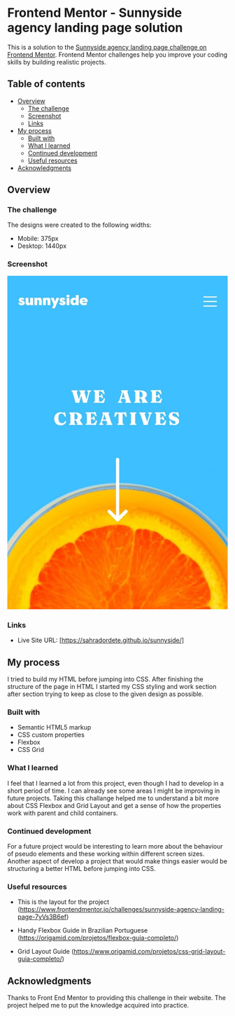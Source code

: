 # Frontend Mentor - Sunnyside agency landing page solution

This is a solution to the [Sunnyside agency landing page challenge on Frontend Mentor](https://www.frontendmentor.io/challenges/sunnyside-agency-landing-page-7yVs3B6ef). Frontend Mentor challenges help you improve your coding skills by building realistic projects.

## Table of contents

- [Overview](#overview)
  - [The challenge](#the-challenge)
  - [Screenshot](#screenshot)
  - [Links](#links)
- [My process](#my-process)
  - [Built with](#built-with)
  - [What I learned](#what-i-learned)
  - [Continued development](#continued-development)
  - [Useful resources](#useful-resources)
- [Acknowledgments](#acknowledgments)


## Overview

### The challenge

The designs were created to the following widths:

- Mobile: 375px
- Desktop: 1440px

### Screenshot


![](./design/screen1.jpg)


### Links
- Live Site URL: [https://sahradordete.github.io/sunnyside/]

## My process
I tried to build my HTML before jumping into CSS. After finishing the structure of the page in HTML I started my CSS styling and work section after section trying to keep as close to the given design as possible. 

### Built with

- Semantic HTML5 markup
- CSS custom properties
- Flexbox
- CSS Grid


### What I learned

I feel that I learned a lot from this project, even though I had to develop in a short period of time. I can already see some areas I might be improving in future projects.
Taking this challange helped me to understand a bit more about CSS Flexbox and Grid Layout and get a sense of how the properties work with parent and child containers.


### Continued development

For a future project would be interesting to learn more about the behaviour of pseudo elements and these working within different screen sizes. 
Another aspect of develop a project that would make things easier would be structuring a better HTML before jumping into CSS.


### Useful resources

- This is the layout for the project (https://www.frontendmentor.io/challenges/sunnyside-agency-landing-page-7yVs3B6ef) 

- Handy Flexbox Guide in Brazilian Portuguese (https://origamid.com/projetos/flexbox-guia-completo/) 
 
- Grid Layout Guide (https://www.origamid.com/projetos/css-grid-layout-guia-completo/)


## Acknowledgments

Thanks to Front End Mentor to providing this challenge in their website. The project helped me to put the knowledge acquired into practice.
